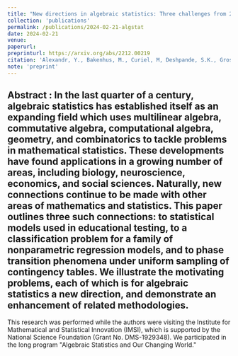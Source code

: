 ```yaml
---
title: "New directions in algebraic statistics: Three challenges from 2023"
collection: 'publications'
permalink: /publications/2024-02-21-algstat
date: 2024-02-21
venue:
paperurl: 
preprinturl: https://arxiv.org/abs/2212.00219
citation: 'Alexandr, Y., Bakenhus, M., Curiel, M, Deshpande, S.K., Gross, E., Gu, Y., Johnson, J., Kagy, B., Karwa, V., Li, J., Lyu, H., Petrovic, S., Rodriguez, J.I. (2024). &quot;New directions in algebraic statistics: Three challenges from 2023.&quot; <i>arXiv pre-print</i> arXiv:2402.13961.'
note: 'preprint'
---
```


<b> Abstract </b> : 
In the last quarter of a century, algebraic statistics has established itself as an expanding field which uses multilinear algebra, commutative algebra, computational algebra, geometry, and combinatorics to tackle problems in mathematical statistics. These developments have found applications in a growing number of areas, including biology, neuroscience, economics, and social sciences. 
Naturally, new connections continue to be made with other areas of mathematics and statistics. This paper outlines three such connections: to statistical models used in educational testing, to a classification problem for a family of nonparametric regression models, and to phase transition phenomena under uniform sampling of contingency tables. We illustrate the motivating problems, each of which is for algebraic statistics a new direction, and demonstrate an enhancement of related methodologies.
---

This research was performed while the authors were visiting the Institute for Mathematical and Statistical Innovation (IMSI), which is supported by the National Science Foundation (Grant No. DMS-1929348). We participated in the long program "Algebraic Statistics and Our Changing World."
